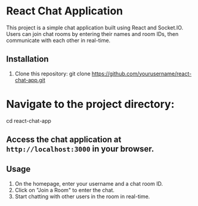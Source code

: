 # React Chat Application

This project is a simple chat application built using React and Socket.IO. Users can join chat rooms by entering their names and room IDs, then communicate with each other in real-time.

## Installation

1. Clone this repository:
git clone https://github.com/yourusername/react-chat-app.git

# Navigate to the project directory:
cd react-chat-app


 ## Access the chat application at `http://localhost:3000` in your browser.

## Usage

1. On the homepage, enter your username and a chat room ID.
2. Click on "Join a Room" to enter the chat.
3. Start chatting with other users in the room in real-time.

